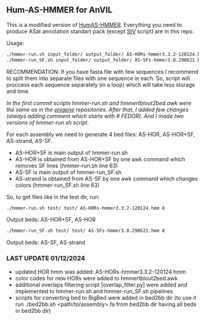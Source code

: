 ## Hum-AS-HMMER for AnVIL

This is a modified version of [HumAS-HMMER](https://github.com/enigene/HumAS-HMMER). Everything you need to produce ASat annotation standart pack (except [StV](https://github.com/fedorrik/stv) script) are in this repo.

Usage: 
```bash
./hmmer-run.sh input_folder/ output_folder/ AS-HORs-hmmer3.3.2-120124.hmm number_of_threads
./hmmer-run_SF.sh input_folder/ output_folder/ AS-SFs-hmmer3.0.290621.hmm number_of_threads
```

RECOMMENDATION: If you have fasta file with few sequences I recommend to split them into separate files with one sequence in each. So, script will proccess each sequence separately (in a loop) which will take less storage and time. 

*In the first commit scripts hmmer-run.sh and hmmertblout2bed.awk were the same as in the [enigene](https://github.com/enigene?tab=repositories) repositories. After that, I added few changes (always adding comment which starts with # FEDOR). And I made two versions of hmmer-run.sh script.*

For each assembly we need to generate 4 bed files: AS-HOR, AS-HOR+SF, AS-strand, AS-SF.

 - AS-HOR+SF is main output of hmmer-run.sh
 - AS-HOR is obtained from AS-HOR+SF by one awk command which removes SF lines (hmmer-run.sh line 63)
 - AS-SF is main output of hmmer-run_SF.sh
 - AS-strand is obtained from AS-SF by one awk command which changes colors (hmmer-run_SF.sh line 63)

So, to get files like in the test dir, run:
    
```bash
./hmmer-run.sh test/ test/ AS-HORs-hmmer3.3.2-120124.hmm 8
```

Output beds: AS-HOR+SF, AS-HOR

```bash
./hmmer-run_SF.sh test/ test/ AS-SFs-hmmer3.0.290621.hmm 8
```

Output beds: AS-SF, AS-strand

### LAST UPDATE 01/12/2024
- updated HOR hmm was added: AS-HORs-hmmer3.3.2-120124.hmm
- color codes for new HORs were added to hmmertblout2bed.awk
- additional overlaps filtering script [overlap_filter.py] were added and implemented to hmmer-run.sh and hmmer-run_SF.sh pipelines
- scripts for converting bed to BigBed were added in bed2bb dir (to use it run ./bed2bb.sh <path/to/assembly>.fa from bed2bb dir having all beds in bed2bb dir)


